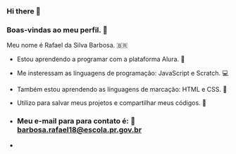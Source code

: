 ### Hi there 👋

### Boas-vindas ao meu perfil. 👋

Meu nome é Rafael da Silva Barbosa. 🇧🇷

- Estou aprendendo a programar com a plataforma Alura. 🤞

- Me insteressam as línguagens de programação:  JavaScript e Scratch. 💻

- Também estou aprendendo as línguagens de marcação: HTML e CSS. 🧴

- Utilizo para salvar meus projetos e compartilhar meus códigos. 🐊

- ### Meu e-mail para para contato é: 📧barbosa.rafael18@escola.pr.gov.br

- 

<!--
**rafinhazl/rafinhazl** is a ✨ _special_ ✨ repository because its `README.md` (this file) appears on your GitHub profile.

Here are some ideas to get you started:

- 🔭 I’m currently working on ...
- 🌱 I’m currently learning ...
- 👯 I’m looking to collaborate on ...
- 🤔 I’m looking for help with ...
- 💬 Ask me about ...
- 📫 How to reach me: ...
- 😄 Pronouns: ...
- ⚡ Fun fact: ...
-->
